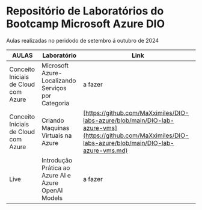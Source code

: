 # Repositório de Laboratórios do Bootcamp Microsoft Azure DIO
Aulas realizadas no peridodo de setembro á outubro de 2024


| AULAS  | Laboratório | Link 
| ------------- | ------------- | ------------- |
| Conceito Iniciais de Cloud com Azure  | Microsoft Azure- Localizando Serviços por Categoria | a fazer |
| Conceito Iniciais de Cloud com Azure  | Criando Maquinas Virtuais na Azure | [https://github.com/MaXximiles/DIO-labs-azure/blob/main/DIO-lab-azure-vms](https://github.com/MaXximiles/DIO-labs-azure/blob/main/DIO-lab-azure-vms.md) |
| Live  | Introdução Prática ao Azure AI e Azure OpenAI Models | a fazer |





